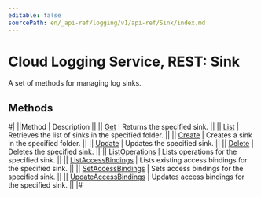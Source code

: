 ```yaml
---
editable: false
sourcePath: en/_api-ref/logging/v1/api-ref/Sink/index.md
---
```


# Cloud Logging Service, REST: Sink

A set of methods for managing log sinks.

## Methods

#|
||Method | Description ||
|| [Get](get.md) | Returns the specified sink. ||
|| [List](list.md) | Retrieves the list of sinks in the specified folder. ||
|| [Create](create.md) | Creates a sink in the specified folder. ||
|| [Update](update.md) | Updates the specified sink. ||
|| [Delete](delete.md) | Deletes the specified sink. ||
|| [ListOperations](listOperations.md) | Lists operations for the specified sink. ||
|| [ListAccessBindings](listAccessBindings.md) | Lists existing access bindings for the specified sink. ||
|| [SetAccessBindings](setAccessBindings.md) | Sets access bindings for the specified sink. ||
|| [UpdateAccessBindings](updateAccessBindings.md) | Updates access bindings for the specified sink. ||
|#